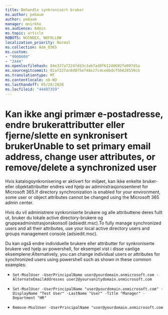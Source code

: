 ```yaml
---
title: Behandle synkronisert bruker
ms.author: pebaum
author: pebaum
manager: mnirkhe
ms.audience: Admin
ms.topic: article
ROBOTS: NOINDEX, NOFOLLOW
localization_priority: Normal
ms.collection: Adm_O365
ms.custom:
- "9000609"
- "2444"
ms.openlocfilehash: 84e337a7224fdd3c3ab7ad0f61240692fe007d5a
ms.sourcegitcommit: 82af227ac6d075e748e27c4ce6bdcf56628559cb
ms.translationtype: MT
ms.contentlocale: nb-NO
ms.lasthandoff: 05/28/2020
ms.locfileid: "44407359"
---
```

# <a name="unable-to-set-primary-email-address-change-user-attributes-or-removedelete-a-synchronized-user"></a><span data-ttu-id="f58af-102">Kan ikke angi primær e-postadresse, endre brukerattributter eller fjerne/slette en synkronisert bruker</span><span class="sxs-lookup"><span data-stu-id="f58af-102">Unable to set primary email address, change user attributes, or remove/delete a synchronized user</span></span>

<span data-ttu-id="f58af-103">Hvis katalogsynkronisering er aktivert for miljøet, kan ikke enkelte bruker- eller objektattributter endres ved hjelp av administrasjonssenteret for Microsoft 365.</span><span class="sxs-lookup"><span data-stu-id="f58af-103">If directory synchronization is enabled for your environment, some user or object attributes cannot be changed using the Microsoft 365 admin center.</span></span>

<span data-ttu-id="f58af-104">Hvis du vil administrere synkroniserte brukere og alle attributtene deres fullt ut, bruker du lokale active directory-brukere og gruppeadministrasjonskonsoll (adsiedit.msc).</span><span class="sxs-lookup"><span data-stu-id="f58af-104">To fully manage synchronized users and all their attributes, use your local active directory users and groups management console (adsiedit.msc).</span></span>  

<span data-ttu-id="f58af-105">Du kan også endre individuelle brukere eller attributter for synkroniserte brukere ved hjelp av powershell, for eksempel vist i disse vanlige eksemplene:</span><span class="sxs-lookup"><span data-stu-id="f58af-105">Alternatively, you can change individual users or attributes for synchronized users using powershell such as shown in these common examples:</span></span> 
- `Set-MsolUser -UserPrincipalName user@yourdomain.onmicrosoft.com -AlternateEmailAddresses user2@yourvanitydomain.onmicrosoft.com`

- `Set-MsolUser -UserPrincipalName "user@yourdomain.onmicrosoft.com" -DisplayName "Test User" -LastName "User" -Title "Manager" -Department "HR"`

- `Remove-MsolUser -UserPrincipalName "user@yourdomain.onmicrosoft.com`
